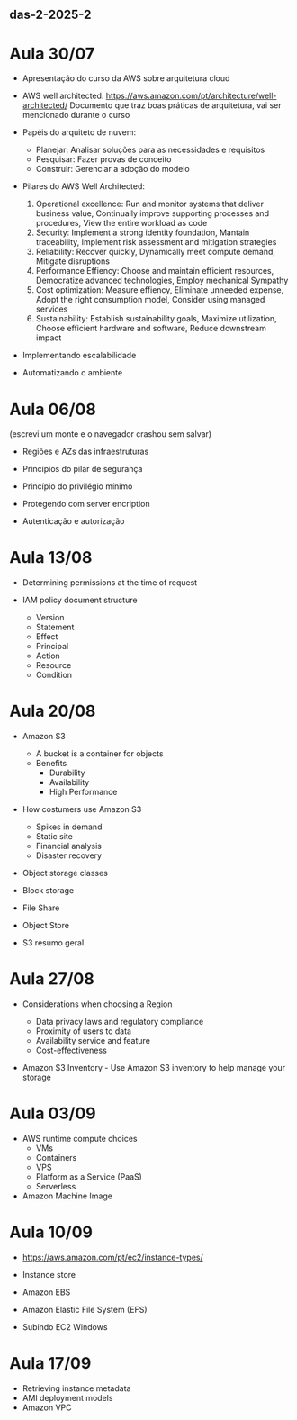 ## das-2-2025-2

# Aula 30/07

- Apresentação do curso da AWS sobre arquitetura cloud

- AWS well architected: https://aws.amazon.com/pt/architecture/well-architected/
  Documento que traz boas práticas de arquitetura, vai ser mencionado durante o curso

- Papéis do arquiteto de nuvem:
  - Planejar: Analisar soluções para as necessidades e requisitos
  - Pesquisar: Fazer provas de conceito
  - Construir: Gerenciar a adoção do modelo

- Pilares do AWS Well Architected:
  1. Operational excellence: Run and monitor systems that deliver business value, Continually improve supporting processes and procedures, View the entire workload as code
  2. Security: Implement a strong identity foundation, Mantain traceability, Implement risk assessment and mitigation strategies
  3. Reliability: Recover quickly, Dynamically meet compute demand, Mitigate disruptions
  4. Performance Effiency: Choose and maintain efficient resources, Democratize advanced technologies, Employ mechanical Sympathy
  5. Cost optimization: Measure effiency, Eliminate unneeded expense, Adopt the right consumption model, Consider using managed services
  6. Sustainability: Establish sustainability goals, Maximize utilization, Choose efficient hardware and software, Reduce downstream impact

- Implementando escalabilidade
- Automatizando o ambiente

# Aula 06/08 
(escrevi um monte e o navegador crashou sem salvar)

- Regiões e AZs das infraestruturas

- Princípios do pilar de segurança

- Princípio do privilégio mínimo

- Protegendo com server encription

- Autenticação e autorização

# Aula 13/08

- Determining permissions at the time of request

- IAM policy document structure
    - Version
    - Statement
    - Effect
    - Principal
    - Action
    - Resource
    - Condition

# Aula 20/08

- Amazon S3
  - A bucket is a container for objects
  - Benefits
      - Durability
      - Availability
      - High Performance
   
- How costumers use Amazon S3
  - Spikes in demand
  - Static site
  - Financial analysis
  - Disaster recovery

- Object storage classes
- Block storage
- File Share
- Object Store
- S3 resumo geral

# Aula 27/08

- Considerations when choosing a Region
  - Data privacy laws and regulatory compliance
  - Proximity of users to data
  - Availability service and feature
  - Cost-effectiveness

- Amazon S3 Inventory
      - Use Amazon S3 inventory to help manage your storage

#  Aula 03/09

- AWS runtime compute choices
    - VMs
    - Containers
    - VPS
    - Platform as a Service (PaaS)
    - Serverless
- Amazon Machine Image

# Aula 10/09

- https://aws.amazon.com/pt/ec2/instance-types/

- Instance store
- Amazon EBS
- Amazon Elastic File System (EFS)

- Subindo EC2 Windows

# Aula 17/09

- Retrieving instance metadata
- AMI deployment models
- Amazon VPC
